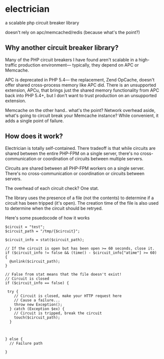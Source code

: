 # electrician
a scalable php circuit breaker library

doesn't rely on apc/memcached/redis (because what's the point?)

## Why another circuit breaker library?

Many of the PHP circuit breakers I have found aren't scalable in a high-traffic production environment— typically, they depend on APC or Memcache.

APC is deprecated in PHP 5.4— the replacement, Zend OpCache, doesn't offer shared cross-process memory like APC did. There is an unsupported extension, APCu, that brings just the shared memory functionality from APC back into PHP 5.4+, but I don't want to trust production on an unsupported extension.

Memcache on the other hand.. what's the point? Network overhead aside, what's going to circuit break your Memcache instance? While convenient, it adds a single point of failure.

## How does it work?

Electrician is totally self-contained. There tradeoff is that while circuits are shared between the entire PHP-FPM on a single server, there's no cross-communication or coordination of circuits between multiple servers.

Circuits are shared between all PHP-FPM workers on a single server. There's no cross-communication or coordination or circuits between servers.

The overhead of each circuit check? One stat.

The library uses the presence of a file (not the contents) to determine if a circuit has been tripped (it's open). The creation time of the file is also used to determine when the circuit should be retryed.

Here's some psuedocode of how it works

    $circuit = "test";
    $circuit_path = "/tmp/{$circuit}";
    
    $circuit_info = stat($circuit_path);
    
    // If the circuit is open but has been open >= 60 seconds, close it.
    if ($circuit_info != false && (time() - $circuit_info["atime"] >= 60) {
      @unlink($circuit_path);
    }
    
    // False from stat means that the file doesn't exist!
    // Circuit is closed
    if ($circuit_info == false) {
     
     try {
        // Circuit is closed, make your HTTP request here
        // Cause a failure...
        throw new Exception();
      } catch (Exception $ex) {
        // Circuit is tripped, break the circuit
        touch($circuit_path);
      }
     
      
      
    } else {
      // Failure path
    
    }
